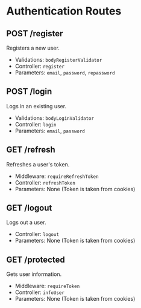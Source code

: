 # Authentication Routes

## POST /register
Registers a new user.
- Validations: `bodyRegisterValidator`
- Controller: `register`
- Parameters: `email`, `password`, `repassword`

## POST /login
Logs in an existing user.
- Validations: `bodyLoginValidator`
- Controller: `login`
- Parameters: `email`, `password`

## GET /refresh
Refreshes a user's token.
- Middleware: `requireRefreshToken`
- Controller: `refreshToken`
- Parameters: None (Token is taken from cookies)

## GET /logout
Logs out a user.
- Controller: `logout`
- Parameters: None (Token is taken from cookies)

## GET /protected
Gets user information.
- Middleware: `requireToken`
- Controller: `infoUser`
- Parameters: None (Token is taken from cookies)

